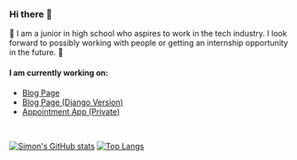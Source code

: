 ### Hi there :wave: ###

:hugs: I am a junior in high school who aspires to work in the tech industry. I look forward to possibly working with people or getting an internship opportunity in the future. :hugs:

#### I am currently working on: ####

* [Blog Page](https://github.com/KrypT1cC/Blog-Page)
* [Blog Page (Django Version)](https://github.com/SimonZhao7/Blog-Page-Django)
* [Appointment App (Private)](https://github.com/SimonZhao7/Appointment-App)

<br/>

[![Simon's GitHub stats](https://github-readme-stats.vercel.app/api?username=SimonZhao7&theme=algolia)](https://github.com/anuraghazra/github-readme-stats) 
[![Top Langs](https://github-readme-stats.vercel.app/api/top-langs/?username=SimonZhao7&theme=algolia&layout=compact&hide=shaderlab,c%23)](https://github.com/anuraghazra/github-readme-stats)

